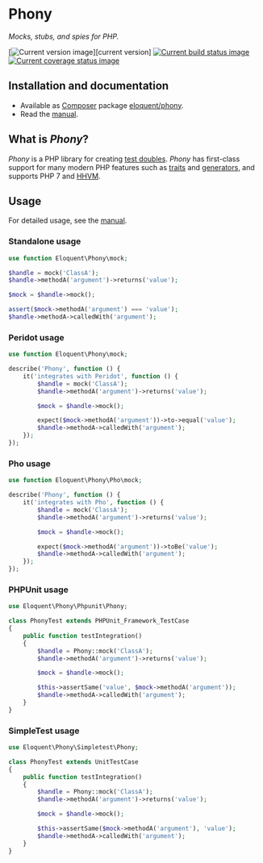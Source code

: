 # Phony

*Mocks, stubs, and spies for PHP.*

[![Current version image][version-image]][current version]
[![Current build status image][build-image]][current build status]
[![Current coverage status image][coverage-image]][current coverage status]

[build-image]: http://img.shields.io/travis/eloquent/phony/develop.svg?style=flat-square "Current build status for the develop branch"
[current build status]: https://travis-ci.org/eloquent/phony
[coverage-image]: https://img.shields.io/codecov/c/github/eloquent/phony/develop.svg?style=flat-square "Current test coverage for the develop branch"
[current coverage status]: https://codecov.io/github/eloquent/phony
[semantic versioning]: http://semver.org/
[version-image]: https://img.shields.io/packagist/v/eloquent/phony.svg?style=flat-square "This project uses semantic versioning"

## Installation and documentation

- Available as [Composer] package [eloquent/phony].
- Read the [manual].

[composer]: http://getcomposer.org/
[eloquent/phony]: https://packagist.org/packages/eloquent/phony

## What is *Phony*?

*Phony* is a PHP library for creating [test doubles]. *Phony* has first-class
support for many modern PHP features such as [traits] and [generators], and
supports PHP 7 and [HHVM].

[generators]: http://php.net/language.generators.overview
[hhvm]: http://hhvm.com/
[test doubles]: https://en.wikipedia.org/wiki/Test_double
[traits]: http://php.net/traits

## Usage

For detailed usage, see the [manual].

### Standalone usage

```php
use function Eloquent\Phony\mock;

$handle = mock('ClassA');
$handle->methodA('argument')->returns('value');

$mock = $handle->mock();

assert($mock->methodA('argument') === 'value');
$handle->methodA->calledWith('argument');
```

### Peridot usage

```php
use function Eloquent\Phony\mock;

describe('Phony', function () {
    it('integrates with Peridot', function () {
        $handle = mock('ClassA');
        $handle->methodA('argument')->returns('value');

        $mock = $handle->mock();

        expect($mock->methodA('argument'))->to->equal('value');
        $handle->methodA->calledWith('argument');
    });
});
```

### Pho usage

```php
use function Eloquent\Phony\Pho\mock;

describe('Phony', function () {
    it('integrates with Pho', function () {
        $handle = mock('ClassA');
        $handle->methodA('argument')->returns('value');

        $mock = $handle->mock();

        expect($mock->methodA('argument'))->toBe('value');
        $handle->methodA->calledWith('argument');
    });
});
```

### PHPUnit usage

```php
use Eloquent\Phony\Phpunit\Phony;

class PhonyTest extends PHPUnit_Framework_TestCase
{
    public function testIntegration()
    {
        $handle = Phony::mock('ClassA');
        $handle->methodA('argument')->returns('value');

        $mock = $handle->mock();

        $this->assertSame('value', $mock->methodA('argument'));
        $handle->methodA->calledWith('argument');
    }
}
```

### SimpleTest usage

```php
use Eloquent\Phony\Simpletest\Phony;

class PhonyTest extends UnitTestCase
{
    public function testIntegration()
    {
        $handle = Phony::mock('ClassA');
        $handle->methodA('argument')->returns('value');

        $mock = $handle->mock();

        $this->assertSame($mock->methodA('argument'), 'value');
        $handle->methodA->calledWith('argument');
    }
}
```

[manual]: doc/index.md
